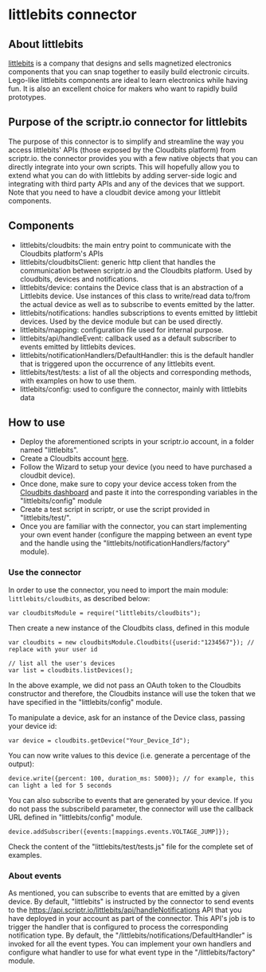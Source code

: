 # littlebits connector
## About littlebits
[littlebits](http://littlebits.cc/) is a company that designs and sells magnetized electronics components 
that you can snap together to easily build electronic circuits. Lego-like littlebits components are ideal to learn 
electronics while having fun. It is also an excellent choice for makers who want to rapidly build prototypes.

## Purpose of the scriptr.io connector for littlebits
The purpose of this connector is to simplify and streamline the way you access littlebits' APIs (those exposed by
the Cloudbits platform) from scriptr.io. the connector provides you with a few native objects that you can directly 
integrate into your own scripts. This will hopefully allow you to extend what you can do with littlebits by adding 
server-side logic and integrating with third party APIs and any of the devices that we support.
Note that you need to have a cloudbit device among your littlebit components.

## Components
- littlebits/cloudbits: the main entry point to communicate with the Cloudbits platform's APIs
- littlebits/cloudbitsClient: generic http client that handles the communication between scriptr.io and the Cloudbits platform. 
Used by cloudbits, devices and notifications.
- littlebits/device: contains the Device class that is an abstraction of a Littlebits device.  Use instances of this class
to write/read data to/from the actual device as well as to subscribe to events emitted by the latter. 
- littlebits/notifications: handles subscriptions to events emitted by littlebit devices. Used by the device module 
but can be used directly.
- littlebits/mapping: configuration file used for internal purpose.
- littlebits/api/handleEvent: callback used as a default subscriber to events emitted by littlebits devices. 
- littlebits/notificationHandlers/DefaultHandler: this is the default handler that is triggered upon the occurrence of any
littlebits event. 
- littlebits/test/tests: a list of all the objects and corresponding methods, with examples on how to use them.
- littlebits/config: used to configure the connector, mainly with littlebits data


## How to use
- Deploy the aforementioned scripts in your scriptr.io account, in a folder named "littlebits".
- Create a Cloudbits account [here](http://littlebits.cc/cloudstart).
- Follow the Wizard to setup your device (you need to have purchased a cloudbit device).
- Once done, make sure to copy your device access token from the [Cloudbits dashboard](http://control.littlebitscloud.cc/)
and paste it into the corresponding variables in the "littlebits/config" module
- Create a test script in scriptr, or use the script provided in "littlebits/test/". 
- Once you are familiar with the connector, you can start implementing your own event hander (configure the mapping
between an event type and the handle using the "littlebits/notificationHandlers/factory" module).


### Use the connector

In order to use the connector, you need to import the main module: ```littlebits/cloudbits```, as described below:
```
var cloudbitsModule = require("littlebits/cloudbits");
```
Then create a new instance of the Cloudbits class, defined in this module 
```
var cloudbits = new cloudbitsModule.Cloudbits({userid:"1234567"}); // replace with your user id

// list all the user's devices
var list = cloudbits.listDevices();
```
In the above example, we did not pass an OAuth token to the Cloudbits constructor and therefore, the
Cloudbits instance will use the token that we have specified in the "littlebits/config" module.

To manipulate a device, ask for an instance of the Device class, passing your device id:
```
var device = cloudbits.getDevice("Your_Device_Id");
```
You can now write values to this device (i.e. generate a percentage of the output):
```
device.write({percent: 100, duration_ms: 5000}); // for example, this can light a led for 5 seconds
```
You can also subscribe to events that are generated by your device. If you do not pass the 
subscribeId parameter, the connector will use the callback URL defined in "littlebits/config" module.
```
device.addSubscriber({events:[mappings.events.VOLTAGE_JUMP]});
```
Check the content of the "littlebits/test/tests.js" file for the complete set of examples.

### About events
As mentioned, you can subscribe to events that are emitted by a given device.
By default, "littlebits" is instructed by the connector to send events to the https://api.scriptr.io/littlebits/api/handleNotifications API 
that you have deployed in your account as part of the connector. 
This API's job is to trigger the handler that is configured to process the corresponding notification type.
By default, the "/littlebits/notifications/DefaultHandler" is invoked for all the event types. 
You can implement your own handlers and configure what handler to use for what event type in the "/littlebits/factory" module.
